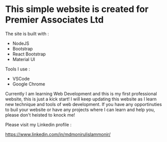 # This simple website is created for Premier Associates Ltd

The site is built with :

* NodeJS
* Bootstrap
* React Bootstrap
* Material UI

Tools I use :
* VSCode
* Google Chrome

Currently I am learning Web Development and this is my first professional website, this is just a kick start!
I will keep updating this website as I learn new technique and tools of web development. 
If you have any opportinuties to buil your website or have any projects where I can learn and help you, please don't heisted to knock me!

Please visit my Linkedin profile :

https://www.linkedin.com/in/mdmonirulislammonir/
